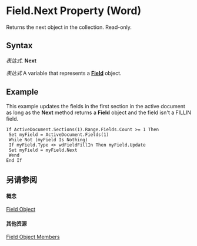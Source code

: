 
# Field.Next Property (Word)

Returns the next object in the collection. Read-only.


## Syntax

 _表达式_. **Next**

 _表达式_ A variable that represents a **[Field](75139aa4-89f4-2ffb-b964-8dc805b9a32b.md)** object.


## Example

This example updates the fields in the first section in the active document as long as the  **Next** method returns a **Field** object and the field isn't a FILLIN field.


```
If ActiveDocument.Sections(1).Range.Fields.Count >= 1 Then 
 Set myField = ActiveDocument.Fields(1) 
 While Not (myField Is Nothing) 
 If myField.Type <> wdFieldFillIn Then myField.Update 
 Set myField = myField.Next 
 Wend 
End If
```


## 另请参阅


#### 概念


[Field Object](75139aa4-89f4-2ffb-b964-8dc805b9a32b.md)
#### 其他资源


[Field Object Members](http://msdn.microsoft.com/library/6920f70a-3164-ce35-3b6d-01edb32fc02b%28Office.15%29.aspx)